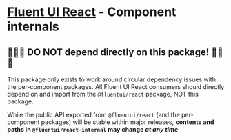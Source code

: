 # [Fluent UI React](https://developer.microsoft.com/en-us/fluentui) - Component internals

## 🚨🚨🚨 DO NOT depend directly on this package! 🚨🚨🚨

This package only exists to work around circular dependency issues with the per-component packages. All Fluent UI React consumers should directly depend on and import from the `@fluentui/react` package, NOT this package.

While the public API exported from `@fluentui/react` (and the per-component packages) will be stable within major releases, **contents and paths in `@fluentui/react-internal` may change _at any time_**.

